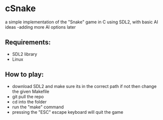 # cSnake
a simple implementation of the "Snake" game in C using SDL2, with basic AI ideas
-adding more AI options later

## Requirements:
- SDL2 library
- Linux

## How to play:
- download SDL2 and make sure its in the correct path if not then change the given Makefile
- git pull the repo
- cd into the folder
- run the "make" command
- pressing the "ESC" escape keyboard will quit the game
